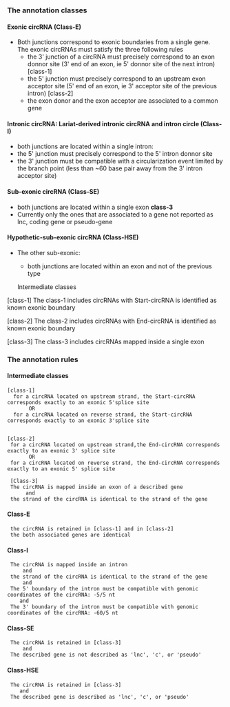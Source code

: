 
### The annotation classes

#### Exonic circRNA   (Class-E)
   - Both junctions correspond to exonic boundaries from a single gene.  
   The exonic circRNAs must satisfy the three following rules  
      - the 3' junction of a circRNA must precisely correspond to an exon donnor site (3' end of an exon, ie 5' donnor site of the next intron)  [class-1]    
      - the 5' junction must precisely correspond to an upstream exon acceptor site (5' end of an exon, ie 3' acceptor site of the previous intron)  [class-2]     
      - the exon donor and the exon acceptor are associated to a common gene
      
#### Intronic circRNA: Lariat-derived intronic circRNA and intron circle  (Class-I)
  - both junctions are located within a single intron:
  - the 5' junction must precisely correspond to the 5' intron donnor site
  - the 3' junction must be compatible with a circularization event limited by the branch point (less than ~60 base pair away from the 3' intron acceptor site) 

#### Sub-exonic circRNA  (Class-SE)
   - both junctions are located within a single exon  **class-3**
   - Currently only the ones that are associated to a gene not reported as lnc, coding gene or pseudo-gene

#### Hypothetic-sub-exonic circRNA    (Class-HSE)
   - The other sub-exonic:
      - both junctions are located within an exon and not of the previous type
      
      Intermediate classes
 
   [class-1]   The class-1 includes circRNAs with Start-circRNA is identified as known exonic boundary
   
   [class-2]   The class-2 includes circRNAs with End-circRNA is identified as known exonic boundary
   
   [class-3]   The class-3 includes circRNAs mapped inside a single exon 
 
   



### The annotation rules
 
 ####    Intermediate classes
    [class-1]
      for a circRNA located on upstream strand, the Start-circRNA corresponds exactly to an exonic 5'splice site 
           OR   
      for a circRNA located on reverse strand, the Start-circRNA corresponds exactly to an exonic 3'splice site


    [class-2]
     for a circRNA located on upstream strand,the End-circRNA corresponds exactly to an exonic 3' splice site
           OR
     for a circRNA located on reverse strand, the End-circRNA corresponds exactly to an exonic 5' splice site
     
     [Class-3]
     The circRNA is mapped inside an exon of a described gene   
          and
     the strand of the circRNA is identical to the strand of the gene


####     Class-E   
     the circRNA is retained in [class-1] and in [class-2]
     the both associated genes are identical
     

####    Class-I
     The circRNA is mapped inside an intron    
         and
     the strand of the circRNA is identical to the strand of the gene
         and
     The 5' boundary of the intron must be compatible with genomic coordinates of the circRNA: -5/5 nt
        and
     The 3' boundary of the intron must be compatible with genomic coordinates of the circRNA: -60/5 nt

     
 ####   Class-SE
     The circRNA is retained in [class-3]
         and
     The described gene is not described as 'lnc', 'c', or 'pseudo'


 ####   Class-HSE
     The circRNA is retained in [class-3]
        and
     The described gene is described as 'lnc', 'c', or 'pseudo'








